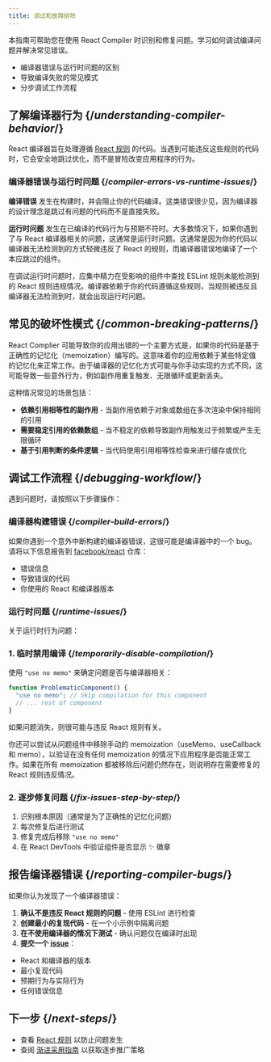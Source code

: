 ```yaml
---
title: 调试和故障排除
---
```


<Intro>
本指南可帮助您在使用 React Compiler 时识别和修复问题。学习如何调试编译问题并解决常见错误。
</Intro>

<YouWillLearn>

* 编译器错误与运行时问题的区别
* 导致编译失败的常见模式
* 分步调试工作流程

</YouWillLearn>

## 了解编译器行为 {/*understanding-compiler-behavior*/}

React 编译器旨在处理遵循 [React 规则](/reference/rules) 的代码。当遇到可能违反这些规则的代码时，它会安全地跳过优化，而不是冒险改变应用程序的行为。

### 编译器错误与运行时问题 {/*compiler-errors-vs-runtime-issues*/}

**编译错误** 发生在构建时，并会阻止你的代码编译。这类错误很少见，因为编译器的设计理念是跳过有问题的代码而不是直接失败。

**运行时问题** 发生在已编译的代码行为与预期不符时。大多数情况下，如果你遇到了与 React 编译器相关的问题，这通常是运行时问题。这通常是因为你的代码以编译器无法检测到的方式轻微违反了 React 的规则，而编译器错误地编译了一个本应跳过的组件。

在调试运行时问题时，应集中精力在受影响的组件中查找 ESLint 规则未能检测到的 React 规则违规情况。编译器依赖于你的代码遵循这些规则，当规则被违反且编译器无法检测到时，就会出现运行时问题。


## 常见的破坏性模式 {/*common-breaking-patterns*/}

React Complier 可能导致你的应用出错的一个主要方式是，如果你的代码是基于正确性的记忆化（memoization）编写的。这意味着你的应用依赖于某些特定值的记忆化来正常工作。由于编译器的记忆化方式可能与你手动实现的方式不同，这可能导致一些意外行为，例如副作用重复触发、无限循环或更新丢失。

这种情况常见的场景包括：

- **依赖引用相等性的副作用** - 当副作用依赖于对象或数组在多次渲染中保持相同的引用
- **需要稳定引用的依赖数组** - 当不稳定的依赖导致副作用触发过于频繁或产生无限循环
- **基于引用判断的条件逻辑** - 当代码使用引用相等性检查来进行缓存或优化

## 调试工作流程 {/*debugging-workflow*/}

遇到问题时，请按照以下步骤操作：

### 编译器构建错误 {/*compiler-build-errors*/}

如果你遇到一个意外中断构建的编译器错误，这很可能是编译器中的一个 bug。请将以下信息报告到 [facebook/react](https://github.com/facebook/react/issues) 仓库：
- 错误信息
- 导致错误的代码
- 你使用的 React 和编译器版本

### 运行时问题 {/*runtime-issues*/}

关于运行时行为问题：

### 1. 临时禁用编译 {/*temporarily-disable-compilation*/}

使用 `"use no memo"` 来确定问题是否与编译器相关：

```js
function ProblematicComponent() {
  "use no memo"; // Skip compilation for this component
  // ... rest of component
}
```

如果问题消失，则很可能与违反 React 规则有关。

你还可以尝试从问题组件中移除手动的 memoization（useMemo、useCallback 和 memo），以验证在没有任何 memoization 的情况下应用程序是否能正常工作。如果在所有 memoization 都被移除后问题仍然存在，则说明存在需要修复的 React 规则违反情况。

### 2. 逐步修复问题 {/*fix-issues-step-by-step*/}

1. 识别根本原因（通常是为了正确性的记忆化问题）
2. 每次修复后进行测试
3. 修复完成后移除 `"use no memo"`
4. 在 React DevTools 中验证组件是否显示 ✨ 徽章

## 报告编译器错误 {/*reporting-compiler-bugs*/}

如果你认为发现了一个编译器错误：

1. **确认不是违反 React 规则的问题** - 使用 ESLint 进行检查
2. **创建最小的复现代码** - 在一个小示例中隔离问题
3. **在不使用编译器的情况下测试** - 确认问题仅在编译时出现
4. **提交一个 [issue](https://github.com/facebook/react/issues/new?template=compiler_bug_report.yml)**：
  - React 和编译器的版本
  - 最小复现代码
  - 预期行为与实际行为
  - 任何错误信息

## 下一步 {/*next-steps*/}

- 查看 [React 规则](/reference/rules) 以防止问题发生
- 查阅 [渐进采用指南](/learn/react-compiler/incremental-adoption) 以获取逐步推广策略
